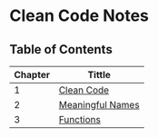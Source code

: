 # Clean Code Notes

## Table of Contents

|Chapter|Tittle|
|   --  |   --  |
|1| [Clean Code](chapter-1/README.md) |
|2| [Meaningful Names](chapter-2/README.md) |
|3| [Functions](chapter-3/README.md) |